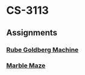# CS-3113

## Assignments

### [Rube Goldberg Machine](/Rube%20Goldberg%20Machine)

### [Marble Maze](/Marble%20Maze)
